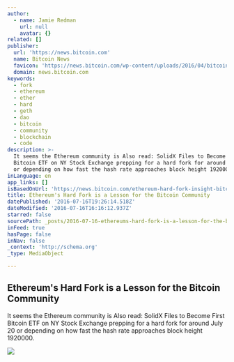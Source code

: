 ```yaml
---
author:
  - name: Jamie Redman
    url: null
    avatar: {}
related: []
publisher:
  url: 'https://news.bitcoin.com'
  name: Bitcoin News
  favicon: 'https://news.bitcoin.com/wp-content/uploads/2016/04/bitcoin_fav.png'
  domain: news.bitcoin.com
keywords:
  - fork
  - ethereum
  - ether
  - hard
  - geth
  - dao
  - bitcoin
  - community
  - blockchain
  - code
description: >-
  It seems the Ethereum community is Also read: SolidX Files to Become First
  Bitcoin ETF on NY Stock Exchange prepping for a hard fork for around July 20
  or depending on how fast the hash rate approaches block height 1920000.
inLanguage: en
app_links: []
isBasedOnUrl: 'https://news.bitcoin.com/ethereum-hard-fork-insight-bitcoin/'
title: Ethereum's Hard Fork is a Lesson for the Bitcoin Community
datePublished: '2016-07-16T19:26:14.518Z'
dateModified: '2016-07-16T16:16:12.937Z'
starred: false
sourcePath: _posts/2016-07-16-ethereums-hard-fork-is-a-lesson-for-the-bitcoin-community.md
inFeed: true
hasPage: false
inNav: false
_context: 'http://schema.org'
_type: MediaObject

---
```

<article style=""><h1>Ethereum's Hard Fork is a Lesson for the Bitcoin Community</h1><p>It seems the Ethereum community is Also read: SolidX Files to Become First Bitcoin ETF on NY Stock Exchange prepping for a hard fork for around July 20 or depending on how fast the hash rate approaches block height 1920000.</p><img src="https://news.bitcoin.com/wp-content/uploads/2016/07/Ethereum-Fork-Could-Give-Insight-To-The-Bitcoin-Community.jpg" /></article>